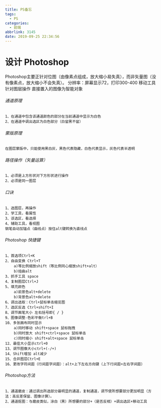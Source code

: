 ```yaml
---
title: PS备忘
tags:
  - PS
categories:
  - 前端
abbrlink: 3145
date: 2019-09-25 22:34:56
---
```


# 设计 Photoshop

Photoshop主要正针对位图（由像素点组成，放大缩小易失真），而非矢量图（没有像素点，放大缩小不会失真）。
分辨率：屏幕显示72，打印300-400
移动工具针对图层操作
直接置入的图像为智能对象

###### 通道原理

    1、在通道中包含该通道颜色的部分在当前通道中显示为白色
    2、在通道中调出选区为白色部分（白留黑不留）

###### 蒙版原理

    在图层蒙版中，只能使用黑白灰，黑色代表隐藏，白色代表显示，灰色代表半透明
    
###### 路径操作（矢量运算）

    1、必须是上方形状对下方形状进行操作
    2、必须是同一图层
    
###### 口诀

    1、选图层，再操作
    2、学工具，看属性
    3、该选区，看选择
    4、辅助工具，看视图
    钢笔自动加锚点（曲线点）按住alt键转换为直线点

###### Photoshop 快捷键

    1、首选项Ctrl+K
    2、自由变换 Ctrl+T
        a)等比例缩放shift（等比例同心缩放shift+alt）
        b)扭曲alt
    3、抓手工具 space
    4、复制图层Ctrl+J
    5、填充颜色
        a)前景色alt+delete
        b)背景色alt+delete
    6、调出选取：Ctrl+鼠标单击缩览图
    7、选区反选 Ctrl+shift+I
    8、调节画笔大小 左右括号即{ / }
    9、图像调整-色彩平衡trl+B
    10、多张画布同时显示
        a)同时移动 shift+space 鼠标拖拽
        b)同时放大 shift+ctrl+space 鼠标单击
        c)同时缩小 shift+alt+space 鼠标单击
    12、最佳大小显示ctrl+0
    13、调节图像大小ctrl+(-/+)
    14、Shift增加 alt减少
    15、合并图层Ctrl+E
    16、更改字符间距（行间距字间距）：alt+上下左右方向键（上下行间距+左右字间距）

###### Photoshop方法

    1、通道磨皮：通过调出所选部分最明显的通道，复制通道，调节使所想要部分更加明显（方法：高反差保留、图像计算）。
    2、通道抠图：与磨皮类似，涂白（黑）所想要的部分+（是否反相）+调出选区+移动工具